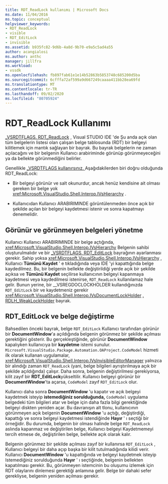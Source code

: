```yaml
---
title: RDT_ReadLock kullanımı | Microsoft Docs
ms.date: 11/04/2016
ms.topic: conceptual
helpviewer_keywords:
- RDT_ReadLock
- visible
- RDT_EditLock
- invisible
ms.assetid: b935fc82-9d6b-4a8d-9b70-e9a5c5ad4a55
author: acangialosi
ms.author: anthc
manager: jillfra
ms.workload:
- vssdk
ms.openlocfilehash: fb897fab61e1e14b52863b5853748c685200d5ba
ms.sourcegitcommit: 6cfffa72af599a9d667249caaaa411bb28ea69fd
ms.translationtype: MT
ms.contentlocale: tr-TR
ms.lasthandoff: 09/02/2020
ms.locfileid: "80705924"
---
```

# <a name="rdt_readlock-usage"></a>RDT_ReadLock Kullanımı

[_VSRDTFLAGS. RDT_ReadLock](<xref:Microsoft.VisualStudio.Shell.Interop._VSRDTFLAGS.RDT_ReadLock>) , Visual STUDIO IDE 'de Şu anda açık olan tüm belgelerin listesi olan çalışan belge tablosunda (RDT) bir belgeyi kilitlemek için mantık sağlayan bir bayrak. Bu bayrak belgelerin ne zaman açılacağını ve bir belgenin Kullanıcı arabiriminde görünüp görünmeyeceğini ya da bellekte görünmediğini belirler.

Genellikle [_VSRDTFLAGS kullanırsınız. ](<xref:Microsoft.VisualStudio.Shell.Interop._VSRDTFLAGS.RDT_ReadLock>) Aşağıdakilerden biri doğru olduğunda RDT_ReadLock:

- Bir belgeyi görünür ve salt okunurdur, ancak henüz kendisine ait olması gereken bir belge yok <xref:Microsoft.VisualStudio.Shell.Interop.IVsHierarchy> .

- Kullanıcıdan Kullanıcı ARABIRIMINDE görüntülenmeden önce açık bir şekilde açılan bir belgeyi kaydetmesi istenir ve sonra kapatmayı denemelidir.

## <a name="how-to-manage-visible-and-invisible-documents"></a>Görünür ve görünmeyen belgeleri yönetme

Kullanıcı Kullanıcı ARABIRIMINDE bir belge açtığında, <xref:Microsoft.VisualStudio.Shell.Interop.IVsHierarchy> Belgenin sahibi oluşturulmalıdır ve bir [_VSRDTFLAGS. RDT_EditLock](<xref:Microsoft.VisualStudio.Shell.Interop._VSRDTFLAGS.RDT_EditLock>) bayrağının ayarlanması gerekir. Sahip yoksa <xref:Microsoft.VisualStudio.Shell.Interop.IVsHierarchy> , Kullanıcı **Tümünü Kaydet** ' e tıkladığında veya IDE 'yi kapattığında belge kaydedilmez. Bu, bir belgenin bellekte değiştirildiği yerde açık bir şekilde açıksa ve **Tümünü Kaydet** seçilirse kullanıcının belgeyi kapanmaya kaydetmesi veya kaydedilmesi istenirse, `RDT_ReadLock` kullanılamaz hale gelir. Bunun yerine, bir __VSREGDOCLOCKHOLDER kullandığınızda `RDT_EditLock` bir ve kaydetmeniz gerekir <xref:Microsoft.VisualStudio.Shell.Interop.IVsDocumentLockHolder> [. RDLH_WeakLockHolder](<xref:Microsoft.VisualStudio.Shell.Interop.__VSREGDOCLOCKHOLDER.RDLH_WeakLockHolder>) bayrak.

## <a name="rdt_editlock-and-document-modification"></a>RDT_EditLock ve belge değiştirme

Bahsedilen önceki bayrak, belge `RDT_EditLock` Kullanıcı tarafından görünür bir **DocumentWindow**'a açıldığında belgenin görünmez bir şekilde açılması gerektiğini gösterir. Bu gerçekleştiğinde, görünür **DocumentWindow** kapalıyken kullanıcıya bir **kaydetme** istemi sunulur. `Microsoft.VisualStudio.Package.Automation.OAProject.CodeModel` hizmeti ilk olarak kullanan uygulamalar, <xref:Microsoft.VisualStudio.Shell.Interop.IVsInvisibleEditorManager> yalnızca bir alındığı zaman `RDT_ReadLock` (yani, belge bilgileri ayrıştırılmaya açık bir şekilde açıldığında) çalışır. Daha sonra, belgenin değiştirilmesi gerekiyorsa, kilit zayıf bir **RDT_EditLock**yükseltilir. Kullanıcı belgeyi görünür bir **DocumentWindow**'ta açarsa, `CodeModel` zayıf `RDT_EditLock` olur.

Kullanıcı daha sonra **DocumentWindow** 'u kapatır ve açık belgeyi kaydetmek isteyip **istemediğiniz sorulduğunda,** `CodeModel` uygulama belgedeki tüm bilgileri atar ve belge için daha fazla bilgi gerektiğinde belgeyi diskten yeniden açar. Bu davranışın alt tlonu, kullanıcının görünmeyen açık belgenin **DocumentWindow** 'u açtığı, değiştirdiği, kapattığı ve sonra belgeyi kaydetmesi istendiğinde **Hayır** ' ı seçtiği bir örneğidir. Bu durumda, belgenin bir olması halinde belge `RDT_ReadLock` aslında kapanmaz ve değiştirilen belge, Kullanıcı belgeyi Kaydetmemeyi tercih etmese de, değiştirilen belge, bellekte açık olarak kalır.

Belgenin görünmez bir şekilde açılması zayıf bir kullanırsa `RDT_EditLock` , Kullanıcı belgeyi bir daha açıp başka bir kilit tutulmadığında kilidi verir. Kullanıcı **DocumentWindow** 'u kapattığında ve belgeyi kaydetmek isteyip Istemediğiniz sorulduğunda **Hayır** ' ı seçtiğinde, belgenin bellekten kapatılması gerekir. Bu, görünmeyen istemcinin bu oluşumu izlemek için RDT olaylarını dinlemesi gerektiği anlamına gelir. Belge bir dahaki sefer gerekliyse, belgenin yeniden açılması gerekir.
